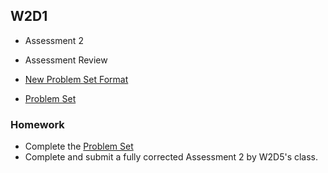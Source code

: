 ## W2D1

+ Assessment 2
+ Assessment Review

+ [New Problem Set Format][pset-format]
+ [Problem Set][w2d1-pset]

### Homework

+ Complete the [Problem Set][w2d1-pset]
+ Complete and submit a fully corrected Assessment 2 by W2D5's class.

[w2d1-pset]: ./w2d1_pset.zip
[pset-format]: ./problem_set_format.md
